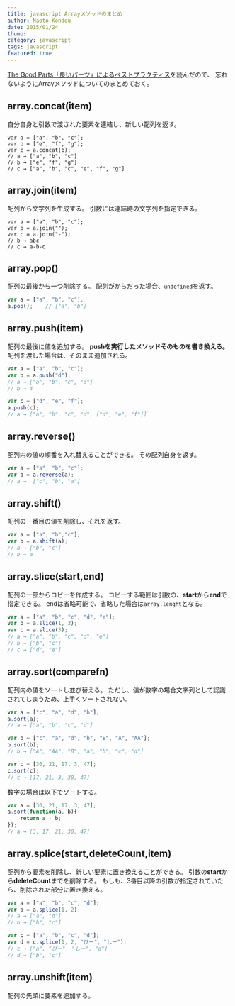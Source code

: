 ```yaml
---
title: javascript Arrayメソッドのまとめ
author: Naoto Kondou
date: 2015/01/24
thumb:
category: javascript
tags: javascript
featured: true
---
```


[The Good Parts「良いパーツ」によるベストプラクティス](http://www.oreilly.co.jp/books/9784873113913/)を読んだので、
忘れないようにArrayメソッドについてのまとめておく。


## array.concat(item)
自分自身と引数で渡された要素を連結し、新しい配列を返す。

```
var a = ["a", "b", "c"];
var b = ["e", "f", "g"];
var c = a.concat(b);
// a → ["a", "b", "c"]
// b → ["e", "f", "g"]
// c → ["a", "b", "c", "e", "f", "g"]
```

## array.join(item)
配列から文字列を生成する。
引数には連結時の文字列を指定できる。

```
var a = ["a", "b", "c"];
var b = a.join("");
var c = a.join("-");
// b → abc
// c → a-b-c
```

## array.pop()
配列の最後から一つ削除する。
配列がからだった場合、`undefined`を返す。

```js
var a = ["a", "b", "c"];
a.pop();	// ["a", "b"]
```

## array.push(item)
配列の最後に値を追加する。
**pushを実行したメソッドそのものを書き換える。**
配列を渡した場合は、そのまま追加される。

```js
var a = ["a", "b", "c"];
var b = a.push("d");
// a → ["a", "b", "c", "d"]
// b → 4

var c = ["d", "e", "f"];
a.push(c);
// a → ["a", "b", "c", "d", ["d", "e", "f"]]
```

## array.reverse()
配列内の値の順番を入れ替えることができる。
その配列自身を返す。

```js
var a = ["a", "b", "c"];
var b = a.reverse(a);
// a →  ["c", "b", "a"]
```

## array.shift()
配列の一番目の値を削除し、それを返す。

```js
var a = ["a", "b","c"];
var b = a.shift(a);
// a → ["b", "c"]
// b → a
```

## array.slice(start,end)
配列の一部からコピーを作成する。
コピーする範囲は引数の、**start**から**end**で指定できる。
endは省略可能で、省略した場合は`array.lenght`となる。

```js
var a = ["a", "b", "c", "d", "e"];
var b = a.slice(1, 3);
var c = a.slice(3);
// a → ["a", "b", "c", "d", "e"]
// b → ["b", "c"]
// c → ["d", "e"]
```

## array.sort(comparefn)
配列内の値をソートし並び替える。
ただし、値が数字の場合文字列として認識されてしまうため、上手くソートされない。

```js
var a = ["c", "a", "d", "b"];
a.sort(a);
// a → ["a", "b", "c", "d"]

var b = ["c", "a", "d", "b", "B", "A", "AA"];
b.sort(b);
// b → ["A", "AA", "B", "a", "b", "c", "d"]

var c = [30, 21, 17, 3, 47];
c.sort(c);
// c → [17, 21, 3, 30, 47]
```

数字の場合は以下でソートする。

```js
var a = [30, 21, 17, 3, 47];
a.sort(function(a, b){
	return a - b;
});
// a → [3, 17, 21, 30, 47]
```

## array.splice(start,deleteCount,item)
配列から要素を削除し、新しい要素に置き換えることができる。
引数の**start**から**deleteCount**までを削除する。
もしも、3番目以降の引数が指定されていたら、削除された部分に置き換える。

```js
var a = ["a", "b", "c", "d"];
var b = a.splice(1, 2);
// a → ["a", "d"]
// b → ["b", "c"]

var c = ["a", "b", "c", "d"];
var d = c.splice(1, 2, "びー", "しー");
// c → ["a", "びー", "しー", "d"]
// d → ["b", "c"]
```
## array.unshift(item)
配列の先頭に要素を追加する。
